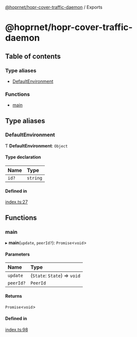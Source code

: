 [@hoprnet/hopr-cover-traffic-daemon](README.md) / Exports

# @hoprnet/hopr-cover-traffic-daemon

## Table of contents

### Type aliases

- [DefaultEnvironment](modules.md#defaultenvironment)

### Functions

- [main](modules.md#main)

## Type aliases

### DefaultEnvironment

Ƭ **DefaultEnvironment**: `Object`

#### Type declaration

| Name | Type |
| :------ | :------ |
| `id?` | `string` |

#### Defined in

[index.ts:27](https://github.com/hoprnet/hoprnet/blob/master/packages/cover-traffic-daemon/src/index.ts#L27)

## Functions

### main

▸ **main**(`update`, `peerId?`): `Promise`<`void`\>

#### Parameters

| Name | Type |
| :------ | :------ |
| `update` | (`State`: `State`) => `void` |
| `peerId?` | `PeerId` |

#### Returns

`Promise`<`void`\>

#### Defined in

[index.ts:98](https://github.com/hoprnet/hoprnet/blob/master/packages/cover-traffic-daemon/src/index.ts#L98)
